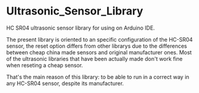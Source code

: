 # Ultrasonic_Sensor_Library
HC SR04 ultrasonic sensor library for using on Arduino IDE.

The present library is oriented to an specific configuration of the HC-SR04 sensor, the reset option differs from other librarys due to the differences between cheap china made sensors and original manufacturer ones. Most of the ultrasonic libraries that have been actually made don't work fine when reseting a cheap sensor.

That's the main reason of this library: to be able to run in a correct way in any HC-SR04 sensor, despite its manufacturer.


